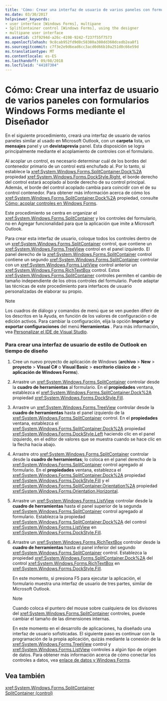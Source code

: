 ```yaml
---
title: 'Cómo: Crear una interfaz de usuario de varios paneles con formularios Windows Forms mediante el Diseñador'
ms.date: 03/30/2017
helpviewer_keywords:
- user interface [Windows Forms], multipane
- SplitContainer control [Windows Forms], using the designer
- multipane user interface
ms.assetid: c3f9294d-a26c-4198-9242-f237f55f7573
ms.openlocfilehash: 9c8cab952fd9d0c58380a308dd360dcedb2ea8f1
ms.sourcegitcommit: c7f3e2e9d6ead6cc3acd0d66b10a251d0c66e59d
ms.translationtype: MT
ms.contentlocale: es-ES
ms.lasthandoff: 09/08/2018
ms.locfileid: "44187304"
---
```

# <a name="how-to-create-a-multipane-user-interface-with-windows-forms-using-the-designer"></a>Cómo: Crear una interfaz de usuario de varios paneles con formularios Windows Forms mediante el Diseñador
En el siguiente procedimiento, creará una interfaz de usuario de varios paneles similar al usado en Microsoft Outlook, con un **carpeta** lista, un **mensajes** panel y un **devistaprevia** panel. Esta disposición se logra principalmente mediante el acoplamiento de controles con el formulario.  
  
 Al acoplar un control, es necesario determinar cuál de los bordes del contenedor primario de un control está enchufado al. Por lo tanto, si establece la <xref:System.Windows.Forms.SplitContainer.Dock%2A> propiedad <xref:System.Windows.Forms.DockStyle.Right>, el borde derecho del control estará acoplado al borde derecho de su control principal. Además, el borde del control acoplado cambia para coincidir con el de su control contenedor. Para obtener más información acerca de cómo los <xref:System.Windows.Forms.SplitContainer.Dock%2A> propiedad, consulte [Cómo: acoplar controles en Windows Forms](../../../../docs/framework/winforms/controls/how-to-dock-controls-on-windows-forms.md).  
  
 Este procedimiento se centra en organizar el <xref:System.Windows.Forms.SplitContainer> y los controles del formulario, no en Agregar funcionalidad para que la aplicación que imite a Microsoft Outlook.  
  
 Para crear esta interfaz de usuario, coloque todos los controles dentro de un <xref:System.Windows.Forms.SplitContainer> control, que contiene un <xref:System.Windows.Forms.TreeView> control en el panel izquierdo. El panel derecho de la <xref:System.Windows.Forms.SplitContainer> control contiene un segundo <xref:System.Windows.Forms.SplitContainer> controlar con un <xref:System.Windows.Forms.ListView> control anterior un <xref:System.Windows.Forms.RichTextBox> control. Estos <xref:System.Windows.Forms.SplitContainer> controles permiten el cambio de tamaño independiente de los otros controles del formulario. Puede adaptar las técnicas de este procedimiento para interfaces de usuario personalizadas de elaborar su propio.  
  
> [!NOTE]
>  Los cuadros de diálogo y comandos de menú que se ven pueden diferir de los descritos en la Ayuda, en función de los valores de configuración o de edición activos. Para cambiar la configuración, elija la opción **Importar y exportar configuraciones** del menú **Herramientas** . Para más información, vea [Personalizar el IDE de Visual Studio](/visualstudio/ide/personalizing-the-visual-studio-ide).  
  
### <a name="to-create-an-outlook-style-user-interface-at-design-time"></a>Para crear una interfaz de usuario de estilo de Outlook en tiempo de diseño  
  
1.  Cree un nuevo proyecto de aplicación de Windows (**archivo** > **New** > **proyecto** > **Visual C#** o **Visual Basic** > **escritorio clásico de** > **aplicación de Windows Forms**).  
  
2.  Arrastre un <xref:System.Windows.Forms.SplitContainer> controlar desde la **cuadro de herramientas** al formulario. En el **propiedades** ventana, establezca el <xref:System.Windows.Forms.SplitContainer.Dock%2A> propiedad <xref:System.Windows.Forms.DockStyle.Fill>.  
  
3.  Arrastre un <xref:System.Windows.Forms.TreeView> controlar desde la **cuadro de herramientas** hasta el panel izquierdo de la <xref:System.Windows.Forms.SplitContainer> control. En el **propiedades** ventana, establezca el <xref:System.Windows.Forms.SplitContainer.Dock%2A> propiedad <xref:System.Windows.Forms.DockStyle.Left> haciendo clic en el panel izquierdo, en el editor de valores que se muestra cuando se hace clic en la flecha hacia abajo.  
  
4.  Arrastre otro <xref:System.Windows.Forms.SplitContainer> controlar desde la **cuadro de herramientas**; lo coloca en el panel derecho de la <xref:System.Windows.Forms.SplitContainer> control agregado al formulario. En el **propiedades** ventana, establezca el <xref:System.Windows.Forms.SplitContainer.Dock%2A> propiedad <xref:System.Windows.Forms.DockStyle.Fill> y el <xref:System.Windows.Forms.SplitContainer.Orientation%2A> propiedad <xref:System.Windows.Forms.Orientation.Horizontal>.  
  
5.  Arrastre un <xref:System.Windows.Forms.ListView> controlar desde la **cuadro de herramientas** hasta el panel superior de la segunda <xref:System.Windows.Forms.SplitContainer> control agregado al formulario. Establezca la propiedad <xref:System.Windows.Forms.SplitContainer.Dock%2A> del control <xref:System.Windows.Forms.ListView> en <xref:System.Windows.Forms.DockStyle.Fill>.  
  
6.  Arrastre un <xref:System.Windows.Forms.RichTextBox> controlar desde la **cuadro de herramientas** hasta el panel inferior del segundo <xref:System.Windows.Forms.SplitContainer> control. Establezca la propiedad <xref:System.Windows.Forms.SplitContainer.Dock%2A> del control <xref:System.Windows.Forms.RichTextBox> en <xref:System.Windows.Forms.DockStyle.Fill>.  
  
     En este momento, si presiona F5 para ejecutar la aplicación, el formulario muestra una interfaz de usuario de tres partes, similar de Microsoft Outlook.  
  
    > [!NOTE]
    >  Cuando coloca el puntero del mouse sobre cualquiera de los divisores del <xref:System.Windows.Forms.SplitContainer> controles, puede cambiar el tamaño de las dimensiones internas.  
  
     En este momento en el desarrollo de aplicaciones, ha diseñado una interfaz de usuario sofisticadas. El siguiente paso es continuar con la programación de la propia aplicación, quizás mediante la conexión de la <xref:System.Windows.Forms.TreeView> control y <xref:System.Windows.Forms.ListView> controles a algún tipo de origen de datos. Para obtener más información acerca de cómo conectar los controles a datos, vea [enlace de datos y Windows Forms](../../../../docs/framework/winforms/data-binding-and-windows-forms.md).  
  
## <a name="see-also"></a>Vea también  
 <xref:System.Windows.Forms.SplitContainer>  
 [SplitContainer (control)](../../../../docs/framework/winforms/controls/splitcontainer-control-windows-forms.md)
